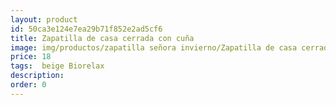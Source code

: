 ```yaml
---
layout: product
id: 50ca3e124e7ea29b71f852e2ad5cf6
title: Zapatilla de casa cerrada con cuña 
image: img/productos/zapatilla señora invierno/Zapatilla de casa cerrada con cuña =18= beige Biorelax.webp
price: 18
tags:  beige Biorelax
description: 
order: 0
---
```

